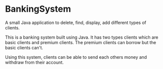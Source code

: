 # BankingSystem
A small Java application to delete, find, display, add different types of clients.

This is a banking system built using Java. It has two types clients which are basic clients and premium clients. 
The premium clients can borrow but the basic clients can't.

Using this system, clients can be able to send each others money and withdraw from their account. 

